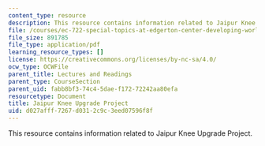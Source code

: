 ```yaml
---
content_type: resource
description: This resource contains information related to Jaipur Knee Upgrade Project.
file: /courses/ec-722-special-topics-at-edgerton-center-developing-world-prosthetics-spring-2010/d027afff7267d0312c9c3eed07596f8f_MITEC_722S10_lego_knee.pdf
file_size: 891785
file_type: application/pdf
learning_resource_types: []
license: https://creativecommons.org/licenses/by-nc-sa/4.0/
ocw_type: OCWFile
parent_title: Lectures and Readings
parent_type: CourseSection
parent_uid: fabb8bf3-74c4-5dae-f172-72242aa80efa
resourcetype: Document
title: Jaipur Knee Upgrade Project
uid: d027afff-7267-d031-2c9c-3eed07596f8f
---
```

This resource contains information related to Jaipur Knee Upgrade Project.
